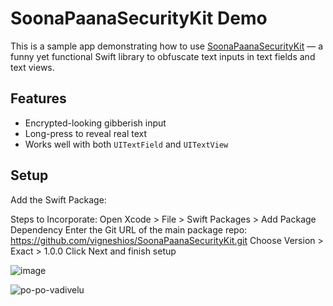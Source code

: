# SoonaPaanaSecurityKit Demo

This is a sample app demonstrating how to use [SoonaPaanaSecurityKit](https://github.com/vigneshios/SoonaPaanaSecurityKit) — a funny yet functional Swift library to obfuscate text inputs in text fields and text views.

##  Features

- Encrypted-looking gibberish input
- Long-press to reveal real text
- Works well with both `UITextField` and `UITextView`

##  Setup
Add the Swift Package:

Steps to Incorporate:
Open Xcode > File > Swift Packages > Add Package Dependency
Enter the Git URL of the main package repo:
https://github.com/vigneshios/SoonaPaanaSecurityKit.git
Choose Version > Exact > 1.0.0
Click Next and finish setup

![image](https://github.com/user-attachments/assets/c845bf02-acec-446d-afd7-457a50029694)

![po-po-vadivelu](https://github.com/user-attachments/assets/be7d84ff-4b48-4063-bc64-6c731eb01f35)


